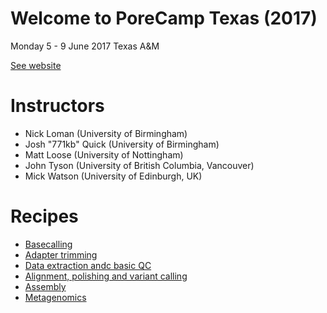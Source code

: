 # Welcome to PoreCamp Texas (2017)

Monday 5 - 9 June 2017
Texas A&M

[See website](http://www.txgen.tamu.edu/porecamp_usa/)

# Instructors

* Nick Loman (University of Birmingham)
* Josh "771kb" Quick (University of Birmingham)
* Matt Loose (University of Nottingham)
* John Tyson (University of British Columbia, Vancouver)
* Mick Watson (University of Edinburgh, UK)

# Recipes

* [Basecalling](http://porecamp.github.io/texas/basecalling)
* [Adapter trimming](http://porecamp.github.io/texas/adapter_trimming)
* [Data extraction andc basic QC](http://porecamp.github.io/texas/data_extraction_and_qc)
* [Alignment, polishing and variant calling](http://porecamp.github.io/texas/mapping_polishing_and_variant_calling)
* [Assembly](http://porecamp.github.io/texas/assembly)
* [Metagenomics](http://porecamp.github.io/texas/metagenomics)


